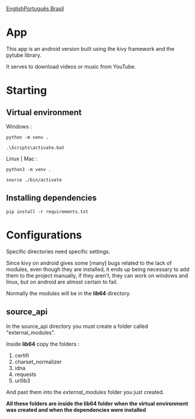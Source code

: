 [English](README.md)[Português Brasil](README-br.md)

# App

This app is an android version built using the kivy framework and the pytube library.

It serves to download videos or music from YouTube.

# Starting

## Virtual environment

Windows :
    
    python -m venv .

    .\Scripts\activate.bat

Linux | Mac :

    python3 -m venv .

    source ./bin/activate

## Installing dependencies

    pip install -r requirements.txt

# Configurations

Specific directories need specific settings.

Since kivy on android gives some [many] bugs related to the lack of modules, even though they are installed, it ends up being necessary to add them to the project manually, if they aren't, they can work on windows and linux, but on android are almost certain to fail.

Normally the modules will be in the **lib64** directory.

## source_api

In the source_api directory you must create a folder called "external_modules".

Inside **lib64** copy the folders :

1. certifi
2. charset_normalizer
3. idna
4. requests
5. urllib3

And past them into the *external_modules* folder you just created.

**All these folders are inside the lib64 folder when the virtual environment was created and when the dependencies were installed**
